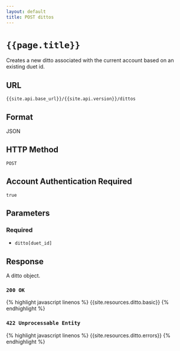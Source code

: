 ```yaml
---
layout: default
title: POST dittos
---
```

# `{{page.title}}`

Creates a new ditto associated with the current account based on an existing duet id.

## URL

`{{site.api.base_url}}/{{site.api.version}}/dittos`

## Format

JSON

## HTTP Method

`POST`

## Account Authentication Required

`true`

## Parameters

### Required

* `ditto[duet_id]`

## Response

A ditto object.

### `200 OK`

{% highlight javascript linenos %}
{{site.resources.ditto.basic}}
{% endhighlight %}

### `422 Unprocessable Entity`

{% highlight javascript linenos %}
{{site.resources.ditto.errors}}
{% endhighlight %}
